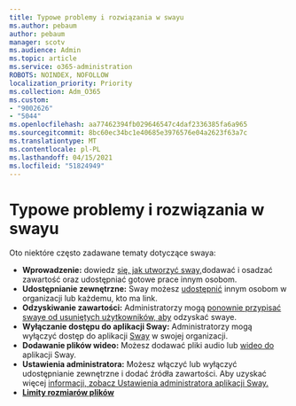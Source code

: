 ```yaml
---
title: Typowe problemy i rozwiązania w swayu
ms.author: pebaum
author: pebaum
manager: scotv
ms.audience: Admin
ms.topic: article
ms.service: o365-administration
ROBOTS: NOINDEX, NOFOLLOW
localization_priority: Priority
ms.collection: Adm_O365
ms.custom:
- "9002626"
- "5044"
ms.openlocfilehash: aa77462394fb029646547c4daf2336385fa6a965
ms.sourcegitcommit: 8bc60ec34bc1e40685e3976576e04a2623f63a7c
ms.translationtype: MT
ms.contentlocale: pl-PL
ms.lasthandoff: 04/15/2021
ms.locfileid: "51824949"
---
```

# <a name="sway-common-issues-and-solutions"></a>Typowe problemy i rozwiązania w swayu

Oto niektóre często zadawane tematy dotyczące swaya:

- **Wprowadzenie:** dowiedz [się, jak utworzyć sway,](https://support.office.com/article/getting-started-with-sway-2076c468-63f4-4a89-ae5f-424796714a8a)dodawać i osadzać zawartość oraz udostępniać gotowe prace innym osobom.
- **Udostępnianie zewnętrzne:** Sway możesz [udostępnić](https://support.microsoft.com/en-us/office/share-your-sway-1cf853b8-ef7e-46b0-b704-003e58d28998?ui=en-us&rs=en-us&ad=us) innym osobom w organizacji lub każdemu, kto ma link.
- **Odzyskiwanie zawartości:** Administratorzy mogą [ponownie przypisać swaye od usuniętych użytkowników, aby](https://support.office.com/article/Reassign-Sways-from-a-deleted-user-account-Admin-Help-9580E618-3C3E-4D28-A6EF-74C00A997248) odzyskać swaye.
- **Wyłączanie dostępu do aplikacji Sway:** Administratorzy mogą wyłączyć dostęp do aplikacji [Sway](https://docs.microsoft.com/office365/enterprise/powershell/disable-access-to-sway-with-office-365-powershell) w swojej organizacji.
- **Dodawanie plików wideo:** Możesz dodawać pliki audio lub [wideo do](https://support.office.com/article/Add-video-and-audio-files-into-Sway-d2f14842-e103-49c0-9da2-0fbcfcad381f) aplikacji Sway.
- **Ustawienia administratora:** Możesz włączyć lub wyłączyć udostępnianie zewnętrzne i dodać źródła zawartości. Aby uzyskać więcej [informacji, zobacz Ustawienia administratora aplikacji Sway.](https://support.office.com/article/Administrator-settings-for-Sway-d298e79b-b6ab-44c6-9239-aa312f5784d4)
- **[Limity rozmiarów plików](https://support.office.com/article/File-size-limits-in-Sway-4db21bc6-b42b-499f-9272-66e089db109f)**
